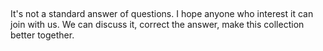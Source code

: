 ##
It's not a standard answer of questions. I hope anyone who interest it can join with us. We can discuss it, correct the answer, make this collection better together.

